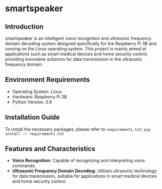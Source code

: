 # smartspeaker

## Introduction
smartspeaker is an intelligent voice recognition and ultrasonic frequency domain decoding system designed specifically for the Raspberry Pi 3B and running on the Linux operating system. This project is mainly aimed at applications such as smart medical devices and home security control, providing innovative solutions for data transmission in the ultrasonic frequency domain.

## Environment Requirements
- Operating System: Linux
- Hardware: Raspberry Pi 3B
- Python Version: 3.9

## Installation Guide
To install the necessary packages, please refer to `requirements.txt`: `pip install -r requirements.txt`

## Features and Characteristics
- **Voice Recognition**: Capable of recognizing and interpreting voice commands.
- **Ultrasonic Frequency Domain Decoding**: Utilizes ultrasonic technology for data transmission, suitable for applications in smart medical devices and home security control.
